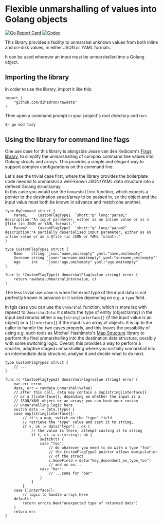 # Flexible unmarshalling of values into Golang objects

[![Go Report Card](https://goreportcard.com/badge/github.com/dihedron/rawdata)](https://goreportcard.com/report/github.com/dihedron/rawdata)
[![Godoc](https://godoc.org/github.com/dihedron/rawdata?status.svg)](https://godoc.org/github.com/dihedron/rawdata)

This library provides a facility to unmarshal unknown values from both inline and on-disk values, in either JSON or YAML formats.

It can be used wherever an input must be unmarshalled into a Golang object.

## Importing the library

In order to use the library, import it like this:

```golang
import (
    "github.com/dihedron/rawdata"
)
```

Then open a command prompt in your project's root directory and run:

```bash
$> go mod tidy
```

## Using the library for command line flags

One use case for this library is alongside Jesse van den Keiboom's [Flags library](https://github.com/jessevdk/go-flags), to simplify the unmarshalling of complex command line values into Golang structs and arrays. This provides a simple and elegant way to support complex configurations on the command line.

Let's see the trivial case first, where the library provides the boilerplate code needed to unmarshal a well-known JSON/YAML data structure into a defined Golang struct/array.  
In this case you would use the `UnmarshalInto` function, which expects a pointer to the destination struct/array to be passed in, so the object and the input value must both be known in advance and match one another. 

```golang
type MyCommand struct {
    Param1     CustomFlagType1  `short:"p" long:"param1" description:"An input parameter, either as an inline value or as a @file (in JSON or YAML format)."`
    Param2     CustomFlagType2  `short:"q" long:"param2" description:"A partially deserialised input parameter, either as an inline value or as a @file (in JSON or YAML format)."`
}

type CustomFlagType1 struct {
    Name    string `json:"name,omitempty" yaml:"name,omitempty"`
    Surname string `json:"surname,omitempty" yaml:"surname,omitempty"`
    Age     int    `json:"age,omitempty" yaml:"age,omitempty"`
}

func (c *CustomFlagType1) UnmarshalFlag(value string) error {
    return rawdata.UnmarshalInto(value, c)
}

```

The less trivial use case is when the exact type of the input data is not perfectly known in advance or it varies depending on e.g. a `type` field.

In tgis case you can use the `Unmarshal` function, which is more lax with repsect to `UnmarshalInto`: it detects the type of entity (object/array) in the input and *returns* either a `map[string]interface{}` (if the input value is an object) or a `[]interface{}` if the input is an array of objects. It is up to the caller to handle the two cases properly, and this leaves the possibility of using e.g. such tools as Mitchell Hashimoto's [Map Structure](https://github.com/mitchellh/mapstructure) library to perform the final unmarshalling into the destination data structure, possibly with some switching logic. Overall, this provides a way to perform a smarter, adaptive staged unmarshalling where you oartially unmarshall into an intermediate data structure, analyse it and decide what to do next.

```golang
type CustomFlagType2 struct {
    // ...
}

func (c *CustomFlagType2) UnmarshalFlag(value string) error {
    var err error
    data, err = rawdata.Unmarshal(value)
    // after this call, data may contain a map[string]interface{} 
    // or a []interface{}, depending on whether the input is a 
    // JSON/YAML object or an array; you can hook your custom 
    // unmarshalling logic here
    switch data := data.(type) {
    case map[string]interface{}:
        // it's a map, switch on the "type" field
        // retrieve the "type" value and cast it to string, 
        if v, ok := data["type"] ; ok {
            // the value is there, attempt casting it to string
            if t, ok := v.(string); ok {
                switch(t) {
                case "foo":
                    // do whatever you need to do with a type "foo";
                    // the CustomFlagType2 pointer allows manipulation 
                    // of the struct
                    c.SomeField = data["key_dependent_on_type_foo"]
                    // and so on...
                case "bar":
                    // ...same for "bar"
                }
            }
        }
    case []interface{}:
        // logic to handle arrays here
	default:
		return errors.New("unexpected type of returned data")
	}    
    return err
}

```

